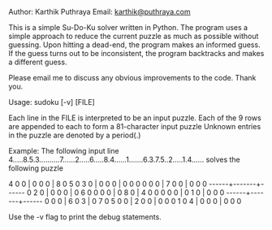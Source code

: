 Author: Karthik Puthraya
Email: karthik@puthraya.com

This is a simple Su-Do-Ku solver written in Python. The program uses a simple approach to reduce the current puzzle as much as possible without guessing. Upon hitting a dead-end, the program makes an informed guess. If the guess turns out to be inconsistent, the program backtracks and makes a different guess. 

Please email me to discuss any obvious improvements to the code. Thank you.

Usage: sudoku [-v] [FILE]

Each line in the FILE is interpreted to be an input puzzle.
Each of the 9 rows are appended to each to form a 81-character input puzzle
Unknown entries in the puzzle are denoted by a period(.)

Example: 
The following input line
4.....8.5.3..........7......2.....6.....8.4......1.......6.3.7.5..2.....1.4......
solves the following puzzle

4 0 0 | 0 0 0 | 8 0 5
0 3 0 | 0 0 0 | 0 0 0
0 0 0 | 7 0 0 | 0 0 0
------+-------+------
0 2 0 | 0 0 0 | 0 6 0
0 0 0 | 0 8 0 | 4 0 0
0 0 0 | 0 1 0 | 0 0 0
------+-------+------
0 0 0 | 6 0 3 | 0 7 0
5 0 0 | 2 0 0 | 0 0 0
1 0 4 | 0 0 0 | 0 0 0

Use the -v flag to print the debug statements.
